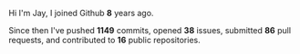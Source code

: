 Hi I'm Jay, I joined Github **8** years ago.

Since then I've pushed **1149** commits, opened **38** issues, submitted **86** pull requests, and contributed to **16** public repositories.
